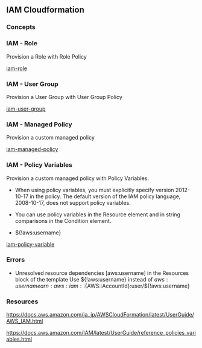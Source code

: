 ## IAM Cloudformation

### Concepts

### IAM - Role

Provision a Role with Role Policy

[iam-role](iam-role.yaml)

### IAM - User Group

Provision a User Group with User Group Policy

[iam-user-group](iam-user-group.yaml)

### IAM - Managed Policy

Provision a custom managed policy

[iam-managed-policy](iam-managed-policy.yaml)

### IAM - Policy Variables

Provision a custom managed policy with Policy Variables.

- When using policy variables, you must explicitly specify version 2012-10-17 in the policy. The default version of the IAM policy language, 2008-10-17, does not support policy variables.

- You can use policy variables in the Resource element and in string comparisons in the Condition element.

- ${!aws:username}

[iam-policy-variable](iam-policy-variable.yaml)

### Errors

- Unresolved resource dependencies [aws:username] in the Resources block of the template
  Use ${!aws:username} instead of ${aws:username} arn:aws:iam::${AWS::AccountId}:user/${!aws:username}

### Resources

https://docs.aws.amazon.com/ja_jp/AWSCloudFormation/latest/UserGuide/AWS_IAM.html

https://docs.aws.amazon.com/IAM/latest/UserGuide/reference_policies_variables.html

